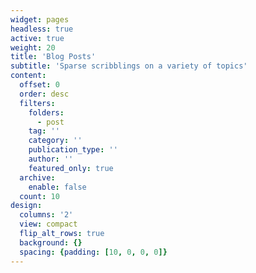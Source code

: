 ```yaml
---
widget: pages
headless: true
active: true
weight: 20
title: 'Blog Posts'
subtitle: 'Sparse scribblings on a variety of topics'
content:
  offset: 0
  order: desc
  filters:
    folders:
      - post
    tag: ''
    category: ''
    publication_type: ''
    author: ''
    featured_only: true
  archive:
    enable: false
  count: 10
design:
  columns: '2'
  view: compact
  flip_alt_rows: true
  background: {}
  spacing: {padding: [10, 0, 0, 0]}
---
```

